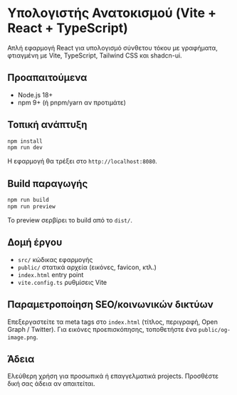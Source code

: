 # Υπολογιστής Ανατοκισμού (Vite + React + TypeScript)

Απλή εφαρμογή React για υπολογισμό σύνθετου τόκου με γραφήματα, φτιαγμένη με Vite, TypeScript, Tailwind CSS και shadcn-ui.

## Προαπαιτούμενα
- Node.js 18+
- npm 9+ (ή pnpm/yarn αν προτιμάτε)

## Τοπική ανάπτυξη
```sh
npm install
npm run dev
```
Η εφαρμογή θα τρέξει στο `http://localhost:8080`.

## Build παραγωγής
```sh
npm run build
npm run preview
```
Το preview σερβίρει το build από το `dist/`.

## Δομή έργου
- `src/` κώδικας εφαρμογής
- `public/` στατικά αρχεία (εικόνες, favicon, κτλ.)
- `index.html` entry point
- `vite.config.ts` ρυθμίσεις Vite

## Παραμετροποίηση SEO/κοινωνικών δικτύων
Επεξεργαστείτε τα meta tags στο `index.html` (τίτλος, περιγραφή, Open Graph / Twitter). Για εικόνες προεπισκόπησης, τοποθετήστε ένα `public/og-image.png`.

## Άδεια
Ελεύθερη χρήση για προσωπικά ή επαγγελματικά projects. Προσθέστε δική σας άδεια αν απαιτείται.
